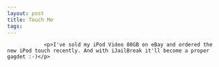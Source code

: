 ```yaml
---
layout: post
title: Touch Me
tags:
---
```



                <p>I've sold my iPod Video 80GB on eBay and ordered the new iPod touch recently. And with iJailBreak it'll become a proper gagdet :-)</p>
